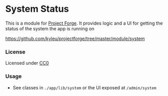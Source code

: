# System Status

This is a module for [Project Forge](https://projectforge.dev). It provides logic and a UI for getting the status of the system the app is running on

https://github.com/kyleu/projectforge/tree/master/module/system

### License 

Licensed under [CC0](https://creativecommons.org/publicdomain/zero/1.0)

### Usage

- See classes in `./app/lib/system` or the UI exposed at `/admin/system`
